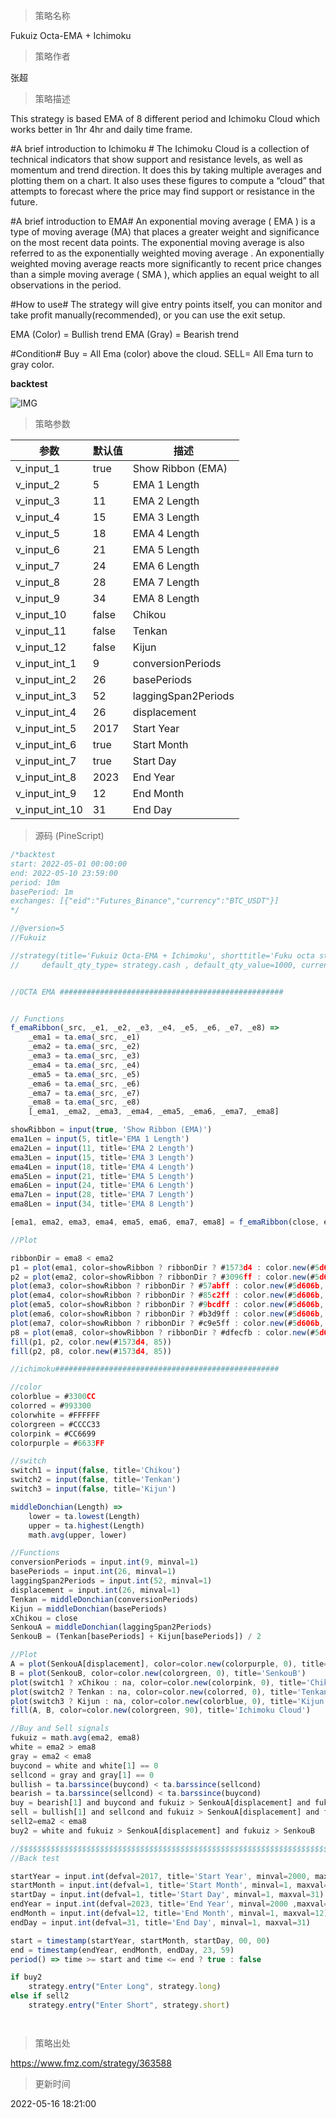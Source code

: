 
> 策略名称

Fukuiz Octa-EMA + Ichimoku

> 策略作者

张超

> 策略描述

This strategy is based EMA of 8 different period and Ichimoku Cloud which works better in 1hr 4hr and daily time frame.

#A brief introduction to Ichimoku #
The Ichimoku Cloud is a collection of technical indicators that show support and resistance levels, as well as momentum and trend direction. It does this by taking multiple averages and plotting them on a chart. It also uses these figures to compute a “cloud” that attempts to forecast where the price may find support or resistance in the future.

#A brief introduction to EMA#
An exponential moving average ( EMA ) is a type of moving average (MA) that places a greater weight and significance on the most recent data points. The exponential moving average is also referred to as the exponentially weighted moving average . An exponentially weighted moving average reacts more significantly to recent price changes than a simple moving average ( SMA ), which applies an equal weight to all observations in the period.

#How to use#
The strategy will give entry points itself, you can monitor and take profit manually(recommended), or you can use the exit setup.

EMA (Color) = Bullish trend
EMA (Gray) = Bearish trend

#Condition#
Buy = All Ema (color) above the cloud.
SELL= All Ema turn to gray color.

**backtest**

 ![IMG](https://www.fmz.com/upload/asset/8f65855b35cf7e6a02.jpg) 

> 策略参数



|参数|默认值|描述|
|----|----|----|
|v_input_1|true|Show Ribbon (EMA)|
|v_input_2|5|EMA 1 Length|
|v_input_3|11|EMA 2 Length|
|v_input_4|15|EMA 3 Length|
|v_input_5|18|EMA 4 Length|
|v_input_6|21|EMA 5 Length|
|v_input_7|24|EMA 6 Length|
|v_input_8|28|EMA 7 Length|
|v_input_9|34|EMA 8 Length|
|v_input_10|false|Chikou|
|v_input_11|false|Tenkan|
|v_input_12|false|Kijun|
|v_input_int_1|9|conversionPeriods|
|v_input_int_2|26|basePeriods|
|v_input_int_3|52|laggingSpan2Periods|
|v_input_int_4|26|displacement|
|v_input_int_5|2017|Start Year|
|v_input_int_6|true|Start Month|
|v_input_int_7|true|Start Day|
|v_input_int_8|2023|End Year|
|v_input_int_9|12|End Month|
|v_input_int_10|31|End Day|


> 源码 (PineScript)

``` javascript
/*backtest
start: 2022-05-01 00:00:00
end: 2022-05-10 23:59:00
period: 10m
basePeriod: 1m
exchanges: [{"eid":"Futures_Binance","currency":"BTC_USDT"}]
*/

//@version=5
//Fukuiz

//strategy(title='Fukuiz Octa-EMA + Ichimoku', shorttitle='Fuku octa strategy', overlay=true, process_orders_on_close=true, 
//     default_qty_type= strategy.cash , default_qty_value=1000, currency=currency.USD, initial_capital=10000 ,commission_type = strategy.commission.percent,commission_value=0.25)


//OCTA EMA ##################################################


// Functions
f_emaRibbon(_src, _e1, _e2, _e3, _e4, _e5, _e6, _e7, _e8) =>
    _ema1 = ta.ema(_src, _e1)
    _ema2 = ta.ema(_src, _e2)
    _ema3 = ta.ema(_src, _e3)
    _ema4 = ta.ema(_src, _e4)
    _ema5 = ta.ema(_src, _e5)
    _ema6 = ta.ema(_src, _e6)
    _ema7 = ta.ema(_src, _e7)
    _ema8 = ta.ema(_src, _e8)
    [_ema1, _ema2, _ema3, _ema4, _ema5, _ema6, _ema7, _ema8]

showRibbon = input(true, 'Show Ribbon (EMA)')
ema1Len = input(5, title='EMA 1 Length')
ema2Len = input(11, title='EMA 2 Length')
ema3Len = input(15, title='EMA 3 Length')
ema4Len = input(18, title='EMA 4 Length')
ema5Len = input(21, title='EMA 5 Length')
ema6Len = input(24, title='EMA 6 Length')
ema7Len = input(28, title='EMA 7 Length')
ema8Len = input(34, title='EMA 8 Length')

[ema1, ema2, ema3, ema4, ema5, ema6, ema7, ema8] = f_emaRibbon(close, ema1Len, ema2Len, ema3Len, ema4Len, ema5Len, ema6Len, ema7Len, ema8Len)

//Plot

ribbonDir = ema8 < ema2
p1 = plot(ema1, color=showRibbon ? ribbonDir ? #1573d4 : color.new(#5d606b, 15) : na, linewidth=2, title='EMA 1')
p2 = plot(ema2, color=showRibbon ? ribbonDir ? #3096ff : color.new(#5d606b, 15) : na, linewidth=2, title='EMA 2')
plot(ema3, color=showRibbon ? ribbonDir ? #57abff : color.new(#5d606b, 15) : na, linewidth=2, title='EMA 3')
plot(ema4, color=showRibbon ? ribbonDir ? #85c2ff : color.new(#5d606b, 15) : na, linewidth=2, title='EMA 4')
plot(ema5, color=showRibbon ? ribbonDir ? #9bcdff : color.new(#5d606b, 30) : na, linewidth=2, title='EMA 5')
plot(ema6, color=showRibbon ? ribbonDir ? #b3d9ff : color.new(#5d606b, 30) : na, linewidth=2, title='EMA 6')
plot(ema7, color=showRibbon ? ribbonDir ? #c9e5ff : color.new(#5d606b, 30) : na, linewidth=2, title='EMA 7')
p8 = plot(ema8, color=showRibbon ? ribbonDir ? #dfecfb : color.new(#5d606b, 30) : na, linewidth=2, title='EMA 8')
fill(p1, p2, color.new(#1573d4, 85))
fill(p2, p8, color.new(#1573d4, 85))

//ichimoku##################################################

//color
colorblue = #3300CC
colorred = #993300
colorwhite = #FFFFFF
colorgreen = #CCCC33
colorpink = #CC6699
colorpurple = #6633FF

//switch
switch1 = input(false, title='Chikou')
switch2 = input(false, title='Tenkan')
switch3 = input(false, title='Kijun')

middleDonchian(Length) =>
    lower = ta.lowest(Length)
    upper = ta.highest(Length)
    math.avg(upper, lower)

//Functions
conversionPeriods = input.int(9, minval=1)
basePeriods = input.int(26, minval=1)
laggingSpan2Periods = input.int(52, minval=1)
displacement = input.int(26, minval=1)
Tenkan = middleDonchian(conversionPeriods)
Kijun = middleDonchian(basePeriods)
xChikou = close
SenkouA = middleDonchian(laggingSpan2Periods)
SenkouB = (Tenkan[basePeriods] + Kijun[basePeriods]) / 2

//Plot
A = plot(SenkouA[displacement], color=color.new(colorpurple, 0), title='SenkouA')
B = plot(SenkouB, color=color.new(colorgreen, 0), title='SenkouB')
plot(switch1 ? xChikou : na, color=color.new(colorpink, 0), title='Chikou', offset=-displacement)
plot(switch2 ? Tenkan : na, color=color.new(colorred, 0), title='Tenkan')
plot(switch3 ? Kijun : na, color=color.new(colorblue, 0), title='Kijun')
fill(A, B, color=color.new(colorgreen, 90), title='Ichimoku Cloud')

//Buy and Sell signals
fukuiz = math.avg(ema2, ema8)
white = ema2 > ema8
gray = ema2 < ema8
buycond = white and white[1] == 0
sellcond = gray and gray[1] == 0
bullish = ta.barssince(buycond) < ta.barssince(sellcond)
bearish = ta.barssince(sellcond) < ta.barssince(buycond)
buy = bearish[1] and buycond and fukuiz > SenkouA[displacement] and fukuiz > SenkouB
sell = bullish[1] and sellcond and fukuiz > SenkouA[displacement] and fukuiz > SenkouB
sell2=ema2 < ema8
buy2 = white and fukuiz > SenkouA[displacement] and fukuiz > SenkouB

//$$$$$$$$$$$$$$$$$$$$$$$$$$$$$$$$$$$$$$$$$$$$$$$$$$$$$$$$$$$$$$$$$$$$$$
//Back test

startYear = input.int(defval=2017, title='Start Year', minval=2000, maxval=3000)
startMonth = input.int(defval=1, title='Start Month', minval=1, maxval=12)
startDay = input.int(defval=1, title='Start Day', minval=1, maxval=31)
endYear = input.int(defval=2023, title='End Year', minval=2000 ,maxval=3000)
endMonth = input.int(defval=12, title='End Month', minval=1, maxval=12)
endDay = input.int(defval=31, title='End Day', minval=1, maxval=31)

start = timestamp(startYear, startMonth, startDay, 00, 00)
end = timestamp(endYear, endMonth, endDay, 23, 59)
period() => time >= start and time <= end ? true : false

if buy2
    strategy.entry("Enter Long", strategy.long)
else if sell2
    strategy.entry("Enter Short", strategy.short)




```

> 策略出处

https://www.fmz.com/strategy/363588

> 更新时间

2022-05-16 18:21:00
